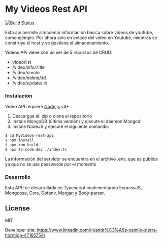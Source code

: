 # My Videos Rest API

[![Build Status](https://travis-ci.org/joemccann/MyVideoRestApi.svg?branch=master)](https://travis-ci.org/andysierra/MyVideoRestApi)

Esta api permite almacenar información básica sobre videos de youtube, como ejemplo.
Por ahora solo en enlace del video en Youtube, mientras se construye el host y se gestiona el almacenamiento.

Videos API viene con un ser de 5 recursos de CRUD:

  - video/list
  - /video/info/:title
  - /video/create
  - /video/delete/:id
  - /video/update/:id


### Instalación

Video API requiere [Node.js](https://nodejs.org/) v4+ .

1) Descargue el .zip o clone el repositorio
2) Instale MongoDB (última versión) y ejecute el daemon Mongod
3) Instale NodeJS y ejecute el siguiente comando:

```sh
$ cd MyVideos-rest-api
$ npm install
$ npm run build
$ npx ts-node-dev ./index.ts
```

La información del servidor se encuentra en el archivo .env, que es pública ya que no se usa passwords por el momento

### Desarrollo

Esta API fue desarrollada en Typescript implementando ExpressJS, Mongoose, Cors, Dotenv, Morgan y Body-parser,  

License
----

MIT


Developer site: https://www.linkedin.com/in/andr%C3%A9s-camilo-sierra-hormiga-47165754/  
